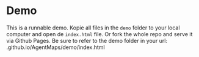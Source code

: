 # Demo

This is a runnable demo. Kopie all files in the `demo` folder to your local computer and open de `index.html` file. Or fork the whole repo and serve it via Github Pages. Be sure to refer to the demo folder in your url: <yourorganizationname>.github.io/AgentMaps/demo/index.html